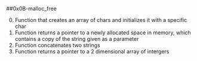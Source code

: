##0x0B-malloc_free

0. Function that creates an array of chars and initializes it with a specific char
1. Function returns a pointer to a newly allocated space in memory, which contains a copy of the string given as a parameter
2. Function concatenates two strings
3. Function returns a pointer to a 2 dimensional array of intergers
